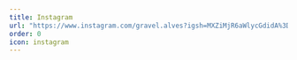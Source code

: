 ```yaml
---
title: Instagram
url: "https://www.instagram.com/gravel.alves?igsh=MXZiMjR6aWlycGdidA%3D%3D&utm_source=qr"
order: 0
icon: instagram
---
```

